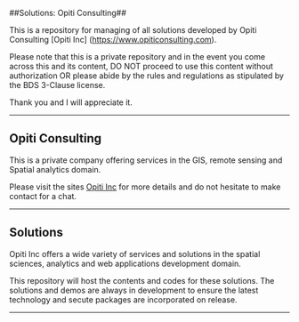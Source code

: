##Solutions: Opiti Consulting##

This is a repository for managing of all solutions developed by Opiti Consulting [Opiti Inc] (https://www.opiticonsulting.com).

Please note that this is a private repository and in the event you come across this and its content, 
DO NOT proceed to use this content without authorization OR please abide by the rules and regulations as stipulated by the BDS 3-Clause license.

Thank you and I will appreciate it.

---

## Opiti Consulting ##

This is a private company offering services in the GIS, remote sensing and Spatial analytics domain. 

Please visit the sites <a href="https://wwwopiticonsulting.com" target="_blank" >Opiti Inc</a> for more details and do not hesitate to make contact for a chat.

---

## Solutions ##

Opiti Inc offers a wide variety of services and solutions in the spatial sciences, analytics and web applications development domain.

This repository will host the contents and codes for these solutions. The solutions and demos are always in development to ensure the latest technology and secute
packages are incorporated on release.

---

